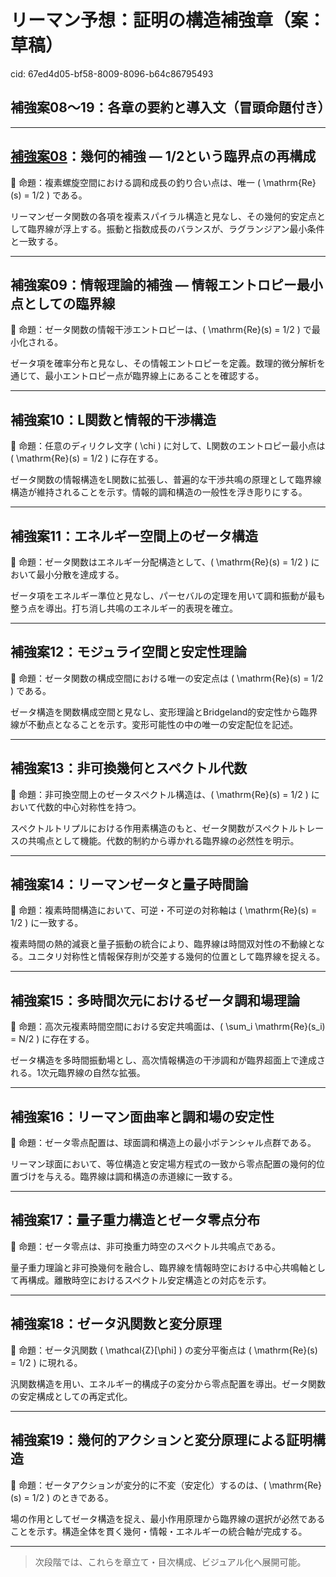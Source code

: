 # リーマン予想：証明の構造補強章（案：草稿）

cid: 67ed4d05-bf58-8009-8096-b64c86795493

## 補強案08〜19：各章の要約と導入文（冒頭命題付き）

---

## [補強案08](./SRC-08-ja.md)：幾何的補強 — 1/2という臨界点の再構成

📌 命題：複素螺旋空間における調和成長の釣り合い点は、唯一 \( \mathrm{Re}(s) = 1/2 \) である。

リーマンゼータ関数の各項を複素スパイラル構造と見なし、その幾何的安定点として臨界線が浮上する。振動と指数成長のバランスが、ラグランジアン最小条件と一致する。

---

## 補強案09：情報理論的補強 — 情報エントロピー最小点としての臨界線

📌 命題：ゼータ関数の情報干渉エントロピーは、\( \mathrm{Re}(s) = 1/2 \) で最小化される。

ゼータ項を確率分布と見なし、その情報エントロピーを定義。数理的微分解析を通じて、最小エントロピー点が臨界線上にあることを確認する。

---

## 補強案10：L関数と情報的干渉構造

📌 命題：任意のディリクレ文字 \( \chi \) に対して、L関数のエントロピー最小点は \( \mathrm{Re}(s) = 1/2 \) に存在する。

ゼータ関数の情報構造をL関数に拡張し、普遍的な干渉共鳴の原理として臨界線構造が維持されることを示す。情報的調和構造の一般性を浮き彫りにする。

---

## 補強案11：エネルギー空間上のゼータ構造

📌 命題：ゼータ関数はエネルギー分配構造として、\( \mathrm{Re}(s) = 1/2 \) において最小分散を達成する。

ゼータ項をエネルギー準位と見なし、パーセバルの定理を用いて調和振動が最も整う点を導出。打ち消し共鳴のエネルギー的表現を確立。

---

## 補強案12：モジュライ空間と安定性理論

📌 命題：ゼータ関数の構成空間における唯一の安定点は \( \mathrm{Re}(s) = 1/2 \) である。

ゼータ構造を関数構成空間と見なし、変形理論とBridgeland的安定性から臨界線が不動点となることを示す。変形可能性の中の唯一の安定配位を記述。

---

## 補強案13：非可換幾何とスペクトル代数

📌 命題：非可換空間上のゼータスペクトル構造は、\( \mathrm{Re}(s) = 1/2 \) において代数的中心対称性を持つ。

スペクトルトリプルにおける作用素構造のもと、ゼータ関数がスペクトルトレースの共鳴点として機能。代数的制約から導かれる臨界線の必然性を明示。

---

## 補強案14：リーマンゼータと量子時間論

📌 命題：複素時間構造において、可逆・不可逆の対称軸は \( \mathrm{Re}(s) = 1/2 \) に一致する。

複素時間の熱的減衰と量子振動の統合により、臨界線は時間双対性の不動線となる。ユニタリ対称性と情報保存則が交差する幾何的位置として臨界線を捉える。

---

## 補強案15：多時間次元におけるゼータ調和場理論

📌 命題：高次元複素時間空間における安定共鳴面は、\( \sum_i \mathrm{Re}(s_i) = N/2 \) に存在する。

ゼータ構造を多時間振動場とし、高次情報構造の干渉調和が臨界超面上で達成される。1次元臨界線の自然な拡張。

---

## 補強案16：リーマン面曲率と調和場の安定性

📌 命題：ゼータ零点配置は、球面調和構造上の最小ポテンシャル点群である。

リーマン球面において、等位構造と安定場方程式の一致から零点配置の幾何的位置づけを与える。臨界線は調和構造の赤道線に一致する。

---

## 補強案17：量子重力構造とゼータ零点分布

📌 命題：ゼータ零点は、非可換重力時空のスペクトル共鳴点である。

量子重力理論と非可換幾何を融合し、臨界線を情報時空における中心共鳴軸として再構成。離散時空におけるスペクトル安定構造との対応を示す。

---

## 補強案18：ゼータ汎関数と変分原理

📌 命題：ゼータ汎関数 \( \mathcal{Z}[\phi] \) の変分平衡点は \( \mathrm{Re}(s) = 1/2 \) に現れる。

汎関数構造を用い、エネルギー的構成子の変分から零点配置を導出。ゼータ関数の安定構成としての再定式化。

---

## 補強案19：幾何的アクションと変分原理による証明構造

📌 命題：ゼータアクションが変分的に不変（安定化）するのは、\( \mathrm{Re}(s) = 1/2 \) のときである。

場の作用としてゼータ構造を捉え、最小作用原理から臨界線の選択が必然であることを示す。構造全体を貫く幾何・情報・エネルギーの統合軸が完成する。

---

> 次段階では、これらを章立て・目次構成、ビジュアル化へ展開可能。
